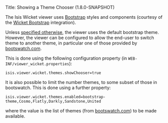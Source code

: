 Title: Showing a Theme Chooser (1.8.0-SNAPSHOT)

The Isis Wicket viewer uses [Bootstrap](http://getbootstrap.com/) styles and components (courtesy of the 
[Wicket Bootstrap](https://github.com/l0rdn1kk0n/wicket-bootstrap) integration).

Unless [specified otherwise](specifying-a-default-theme.html), the viewer uses the default bootstrap theme.  However, 
the viewer can be configured to allow the end-user to switch theme to another theme, in particular one of those 
provided by [bootswatch.com](http://bootswatch.com).

This is done using the following configuration property (in `WEB-INF/viewer_wicket.properties`):

    isis.viewer.wicket.themes.showChooser=true

It is also possible to limit the number themes, to some subset of those in bootswatch.  This is done using a further
property:

    isis.viewer.wicket.themes.enabled=bootstrap-theme,Cosmo,Flatly,Darkly,Sandstone,United

where the value is the list of themes (from [bootswatch.com](http://bootswatch.com)) to be made available.
